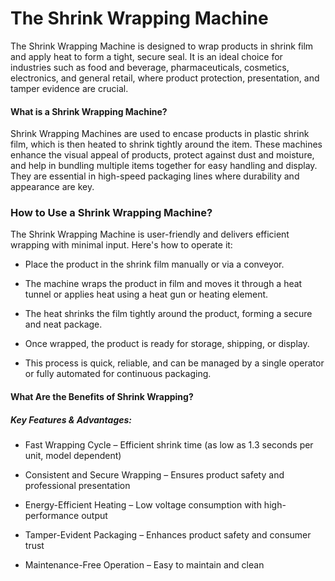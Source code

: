 # The Shrink Wrapping Machine
The Shrink Wrapping Machine is designed to wrap products in shrink film and apply heat to form a tight, secure seal. It is an ideal choice for industries such as food and beverage, pharmaceuticals, cosmetics, electronics, and general retail, where product protection, presentation, and tamper evidence are crucial.

#### What is a Shrink Wrapping Machine?
Shrink Wrapping Machines are used to encase products in plastic shrink film, which is then heated to shrink tightly around the item.
These machines enhance the visual appeal of products, protect against dust and moisture, and help in bundling multiple items together for easy handling and display.
They are essential in high-speed packaging lines where durability and appearance are key.

### How to Use a Shrink Wrapping Machine?
The Shrink Wrapping Machine is user-friendly and delivers efficient wrapping with minimal input. Here's how to operate it:

- Place the product in the shrink film manually or via a conveyor.

- The machine wraps the product in film and moves it through a heat tunnel or applies heat using a heat gun or heating element.

- The heat shrinks the film tightly around the product, forming a secure and neat package.

- Once wrapped, the product is ready for storage, shipping, or display.

- This process is quick, reliable, and can be managed by a single operator or fully automated for continuous packaging.


#### What Are the Benefits of Shrink Wrapping?
##### Key Features & Advantages:

- Fast Wrapping Cycle – Efficient shrink time (as low as 1.3 seconds per unit, model dependent)

- Consistent and Secure Wrapping – Ensures product safety and professional presentation

- Energy-Efficient Heating – Low voltage consumption with high-performance output

- Tamper-Evident Packaging – Enhances product safety and consumer trust

- Maintenance-Free Operation – Easy to maintain and clean

